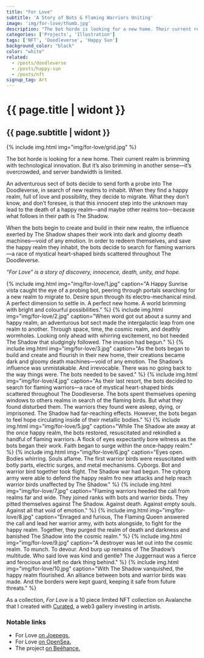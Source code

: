 ```yaml
---
title: "For Love"
subtitle: 'A Story of Bots & Flaming Warriors Uniting'
image: 'img/for-love/thumb.jpg'
description: "The bot horde is looking for a new home. Their current realm is brimming with technological innovation. But it’s also brimming in another sense—it’s overcrowded, and server bandwidth is limited. For Love” is a story of discovery, innocence, death, unity, and hope."
categories: ['Projects', 'Illustration']
tags: ['NFT', 'Doodleverse', 'Happy Sun']
background_color: "black"
color: "white"
related:
  - /posts/doodleverse
  - /posts/happy-sun
  - /posts/nft
signup_tag: Art
---
```

# {{ page.title | widont }}
## {{ page.subtitle | widont }}

{% include img.html img="img/for-love/grid.jpg" %}

The bot horde is looking for a new home. Their current realm is brimming with technological innovation. But it’s also brimming in another sense—it’s overcrowded, and server bandwidth is limited.

An adventurous sect of bots decide to send forth a probe into The Doodleverse, in search of new realms to inhabit. When they find a happy realm, full of love and possibility, they decide to migrate. What they don’t know, and don’t foresee, is that this innocent step into the unknown may lead to the death of a happy realm—and maybe other realms too—because what follows in their path is The Shadow.

When the bots begin to create and build in their new realm, the influence exerted by The Shadow shapes their work into dark and gloomy death machines—void of any emotion.
In order to redeem themselves, and save the happy realm they inhabit, the bots decide to search for flaming warriors—a race of mystical heart-shaped birds scattered throughout The Doodleverse.

*“For Love” is a story of discovery, innocence, death, unity, and hope.*

{% include img.html img="img/for-love/1.jpg" caption="A Happy Sunrise vista caught the eye of a probing bot, peering through portals searching for a new realm to migrate to. Desire spun through its electro-mechanical mind. A perfect dimension to settle in. A perfect new home. A world brimming with bright and colourful possibilities." %}
{% include img.html img="img/for-love/2.jpg" caption="When word got out about a sunny and happy realm, an adventurous bot sect made the intergalactic leap from one realm to another. Through space, time, the cosmic realm, and deathly wormholes. Looking only ahead with whirring excitement, no bot heeded The Shadow that sludgingly followed. The invasion had begun." %}
{% include img.html img="img/for-love/3.jpg" caption="As the bots began to build and create and flourish in their new home, their creations became dark and gloomy death machines—void of any emotion. The Shadow’s influence was unmistakable. And irrevocable. There was no going back to the way things were. The bots needed to be saved." %}
{% include img.html img="img/for-love/4.jpg" caption="As their last resort, the bots decided to search for flaming warriors—a race of mystical heart-shaped birds scattered throughout The Doodleverse. The bots spent themselves opening windows to others realms in search of the flaming birds. But what they found disturbed them. The warriors they found were asleep, dying, or imprisoned. The Shadow had far-reaching effects. However, the bots began to feel hope circulating inside of their metallic bodies." %}
{% include img.html img="img/for-love/5.jpg" caption="While The Shadow ate away at the once happy realm, the bots restored, resuscitated and rekindled a handful of flaming warriors. A flock of eyes expectantly bore witness as the bots began their work. Faith began to surge within the once-happy realm." %}
{% include img.html img="img/for-love/6.jpg" caption="Eyes open. Bodies whirring. Souls aflame. The first warrior birds were resuscitated with botly parts, electric surges, and metal mechanisms. Cyborgs. Bot and warrior bird together took flight. The Shadow war had begun. The cyborg army were able to defend the happy realm fro new attacks and help reach warrior birds unaffected by The Shadow." %}
{% include img.html img="img/for-love/7.jpg" caption="Flaming warriors heeded the call from realms far and wide. They joined ranks with bots and warrior birds. They pitted themselves against The Shadow. Against death. Against empty souls. Against all that void of emotion." %}
{% include img.html img="img/for-love/8.jpg" caption="Enraged and furious, The Flaming Queen answered the call and lead her warrior army, with bots alongside, to fight for the happy realm. Together, they purged the realm of death and darkness and banished The Shadow into the cosmic realm." %}
{% include img.html img="img/for-love/9.jpg" caption="A destroyer was let out into the cosmic realm. To munch. To devour. And burp up remains of The Shadow’s multitude. Who said love was kind and gentle? The Juggernaut was a fierce and ferocious and left no dark thing behind." %}
{% include img.html img="img/for-love/10.jpg" caption="With The Shadow vanquished, the happy realm flourished. An alliance between bots and warrior birds was made. And the borders were kept guard, keeping it safe from future threats." %}

As a collection, *For Love* is a 10 piece limited NFT collection on Avalanche that I created with [Curated](https://twitter.com/CURAT3DART), a web3 gallery investing in artists.

### Notable links
- For Love [on Joepegs.](https://joepegs.com/collections/avalanche/for-love)
- For Love [on OpenSea.](https://opensea.io/collection/for-love-avax)
- The project [on Beēhance.](https://www.behance.net/gallery/151999919/For-Love-A-Story-of-Bots-Flaming-Warriors-Uniting)
